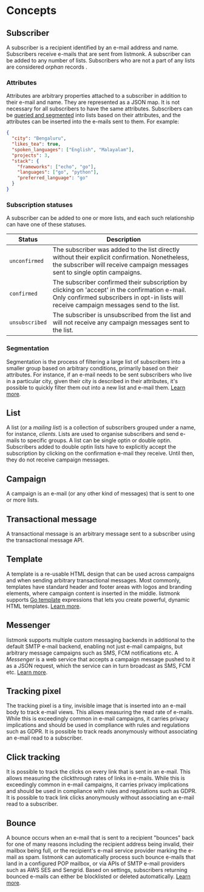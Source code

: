 # Concepts

## Subscriber

A subscriber is a recipient identified by an e-mail address and name. Subscribers receive e-mails that are sent from listmonk. A subscriber can be added to any number of lists. Subscribers who are not a part of any lists are considered *orphan* records .

### Attributes

Attributes are arbitrary properties attached to a subscriber in addition to their e-mail and name. They are represented as a JSON map. It is not necessary for all subscribers to have the same attributes. Subscribers can be [queried and segmented](../querying-and-segmentation) into lists based on their attributes, and the attributes can be inserted into the e-mails sent to them. For example:

```json
{
  "city": "Bengaluru",
  "likes_tea": true,
  "spoken_languages": ["English", "Malayalam"],
  "projects": 3,
  "stack": {
    "frameworks": ["echo", "go"],
    "languages": ["go", "python"],
    "preferred_language": "go"
  }
}
```

### Subscription statuses

A subscriber can be added to one or more lists, and each such relationship can have one of these statuses.

| Status        | Description                                                                       |
| ------------- | --------------------------------------------------------------------------------- |
| `unconfirmed` | The subscriber was added to the list directly without their explicit confirmation. Nonetheless, the subscriber will receive campaign messages sent to single optin campaigns. |
| `confirmed`   | The subscriber confirmed their subscription by clicking on 'accept' in the confirmation e-mail. Only confirmed subscribers in opt-in lists will receive campaign messages send to the list.                                       |
| `unsubscribed` | The subscriber is unsubscribed from the list and will not receive any campaign messages sent to the list.


### Segmentation

Segmentation is the process of filtering a large list of subscribers into a smaller group based on arbitrary conditions, primarily based on their attributes. For instance, if an e-mail needs to be sent subscribers who live in a particular city, given their city is described in their attributes, it's possible to quickly filter them out into a new list and e-mail them. [Learn more](../querying-and-segmentation).

## List

A list (or a _mailing list_) is a collection of subscribers grouped under a name, for instance, _clients_. Lists are used to organise subscribers and send e-mails to specific groups. A list can be single optin or double optin. Subscribers added to double optin lists have to explicitly accept the subscription by clicking on the confirmation e-mail they receive. Until then, they do not receive campaign messages.

## Campaign

A campaign is an e-mail (or any other kind of messages) that is sent to one or more lists.


## Transactional message

A transactional message is an arbitrary message sent to a subscriber using the transactional message API.


## Template

A template is a re-usable HTML design that can be used across campaigns and when sending arbitrary transactional messages. Most commonly, templates have standard header and footer areas with logos and branding elements, where campaign content is inserted in the middle. listmonk supports [Go template](https://gowebexamples.com/templates/) expressions that lets you create powerful, dynamic HTML templates. [Learn more](../templating).

## Messenger

listmonk supports multiple custom messaging backends in additional to the default SMTP e-mail backend, enabling not just e-mail campaigns, but arbitrary message campaigns such as SMS, FCM notifications etc. A *Messenger* is a web service that accepts a campaign message pushed to it as a JSON request, which the service can in turn broadcast as SMS, FCM etc. [Learn more](../messengers).

## Tracking pixel

The tracking pixel is a tiny, invisible image that is inserted into an e-mail body to track e-mail views. This allows measuring the read rate of e-mails. While this is exceedingly common in e-mail campaigns, it carries privacy implications and should be used in compliance with rules and regulations such as GDPR. It is possible to track reads anonymously without associating an e-mail read to a subscriber.

## Click tracking

It is possible to track the clicks on every link that is sent in an e-mail. This allows measuring the clickthrough rates of links in e-mails. While this is exceedingly common in e-mail campaigns, it carries privacy implications and should be used in compliance with rules and regulations such as GDPR. It is possible to track link clicks anonymously without associating an e-mail read to a subscriber.

## Bounce

A bounce occurs when an e-mail that is sent to a recipient "bounces" back for one of many reasons including the recipient address being invalid, their mailbox being full, or the recipient's e-mail service provider marking the e-mail as spam. listmonk can automatically process such bounce e-mails that land in a configured POP mailbox, or via APIs of SMTP e-mail providers such as AWS SES and Sengrid. Based on settings, subscribers returning bounced e-mails can either be blocklisted or deleted automatically. [Learn more](../bounces).
